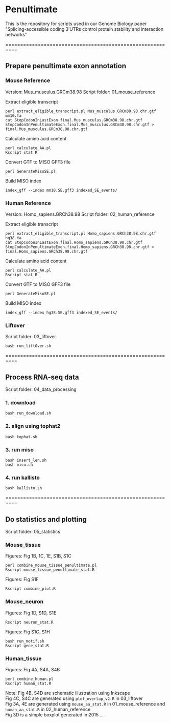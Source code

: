 # Penultimate

This is the repository for scripts used in our Genome Biology paper "Splicing-accessible coding 3’UTRs control protein stability and interaction networks"


==========================================================
## Prepare penultimate exon annotation

### Mouse Reference

Version: Mus_musculus.GRCm38.98
Script folder: 01_mouse_reference

Extract eligible transcript
```
perl extract_eligible_transcript.pl Mus_musculus.GRCm38.98.chr.gtf mm10.fa
cat StopCodonInLastExon.final.Mus_musculus.GRCm38.98.chr.gtf StopCodonInPenultimateExon.final.Mus_musculus.GRCm38.98.chr.gtf > final.Mus_musculus.GRCm38.98.chr.gtf
```

Calculate amino acid content
```
perl calculate_AA.pl
Rscript stat.R
```

Convert GTF to MISO GFF3 file
```
perl GenerateMisoSE.pl
```

Build MISO index
```
index_gff --index mm10.SE.gff3 indexed_SE_events/
```

### Human Reference

Version: Homo_sapiens.GRCh38.98
Script folder: 02_human_reference

Extract eligible transcript
```
perl extract_eligible_transcript.pl Homo_sapiens.GRCh38.98.chr.gtf hg38.fa
cat StopCodonInLastExon.final.Homo_sapiens.GRCh38.98.chr.gtf StopCodonInPenultimateExon.final.Homo_sapiens.GRCh38.98.chr.gtf > final.Homo_sapiens.GRCh38.98.chr.gtf
```

Calculate amino acid content
```
perl calculate_AA.pl
Rscript stat.R
```

Convert GTF to MISO GFF3 file
```
perl GenerateMisoSE.pl
```

Build MISO index
```
index_gff --index hg38.SE.gff3 indexed_SE_events/
```

### Liftover

Script folder: 03_liftover

```
bash run_liftOver.sh
```

==========================================================
## Process RNA-seq data

Script folder: 04_data_processing

### 1. download
```
bash run_download.sh
```

### 2. align using tophat2
```
bash tophat.sh
```

### 3. run miso
```
bash insert_len.sh
bash miso.sh
```
### 4. run kallisto
```
bash kallisto.sh
```

==========================================================
## Do statistics and plotting   

Script folder: 05_statistics

### Mouse_tissue

Figures: Fig 1B, 1C, 1E, S1B, S1C
```
perl combine_mouse_tissue_penultimate.pl
Rscript	mouse_tissue_penultimate_stat.R
```
 
Figures: Fig S1F
```
Rscript combine_plot.R
```

### Mouse_neuron

Figures: Fig 1D, S1D, S1E
```
Rscript neuron_stat.R
```

Figures: Fig S1G, S1H
```
bash run_motif.sh
Rscript gene_stat.R
```

### Human_tissue

Figures: Fig 4A, S4A, S4B
```
perl combine_human.pl
Rscript human_stat.R
```

Note: Fig 4B, S4D are schematic illustration using Inkscape \
      Fig 4C, S4C are generated using `plot_overlap_v2.R` in 03_liftover \
      Fig 3A, 4E are generated using `mouse_aa_stat.R` in 01_mouse_reference and `human_aa_stat.R` in 02_human_reference \
      Fig 3D is a simple boxplot generated in 2015 ...
